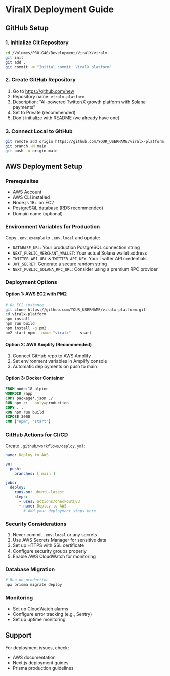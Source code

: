 # ViralX Deployment Guide

## GitHub Setup

### 1. Initialize Git Repository
```bash
cd /Volumes/PRO-G40/Development/ViralX/viralx
git init
git add .
git commit -m "Initial commit: ViralX platform"
```

### 2. Create GitHub Repository
1. Go to https://github.com/new
2. Repository name: `viralx-platform`
3. Description: "AI-powered Twitter/X growth platform with Solana payments"
4. Set to Private (recommended)
5. Don't initialize with README (we already have one)

### 3. Connect Local to GitHub
```bash
git remote add origin https://github.com/YOUR_USERNAME/viralx-platform.git
git branch -M main
git push -u origin main
```

## AWS Deployment Setup

### Prerequisites
- AWS Account
- AWS CLI installed
- Node.js 18+ on EC2
- PostgreSQL database (RDS recommended)
- Domain name (optional)

### Environment Variables for Production
Copy `.env.example` to `.env.local` and update:
- `DATABASE_URL`: Your production PostgreSQL connection string
- `NEXT_PUBLIC_MERCHANT_WALLET`: Your actual Solana wallet address
- `TWITTER_API_URL` & `TWITTER_API_KEY`: Your Twitter API credentials
- `JWT_SECRET`: Generate a secure random string
- `NEXT_PUBLIC_SOLANA_RPC_URL`: Consider using a premium RPC provider

### Deployment Options

#### Option 1: AWS EC2 with PM2
```bash
# On EC2 instance
git clone https://github.com/YOUR_USERNAME/viralx-platform.git
cd viralx-platform
npm install
npm run build
npm install -g pm2
pm2 start npm --name "viralx" -- start
```

#### Option 2: AWS Amplify (Recommended)
1. Connect GitHub repo to AWS Amplify
2. Set environment variables in Amplify console
3. Automatic deployments on push to main

#### Option 3: Docker Container
```dockerfile
FROM node:18-alpine
WORKDIR /app
COPY package*.json ./
RUN npm ci --only=production
COPY . .
RUN npm run build
EXPOSE 3000
CMD ["npm", "start"]
```

### GitHub Actions for CI/CD
Create `.github/workflows/deploy.yml`:
```yaml
name: Deploy to AWS

on:
  push:
    branches: [ main ]

jobs:
  deploy:
    runs-on: ubuntu-latest
    steps:
      - uses: actions/checkout@v3
      - name: Deploy to AWS
        # Add your deployment steps here
```

### Security Considerations
1. Never commit `.env.local` or any secrets
2. Use AWS Secrets Manager for sensitive data
3. Set up HTTPS with SSL certificate
4. Configure security groups properly
5. Enable AWS CloudWatch for monitoring

### Database Migration
```bash
# Run on production
npx prisma migrate deploy
```

### Monitoring
- Set up CloudWatch alarms
- Configure error tracking (e.g., Sentry)
- Set up uptime monitoring

## Support
For deployment issues, check:
- AWS documentation
- Next.js deployment guides
- Prisma production guidelines